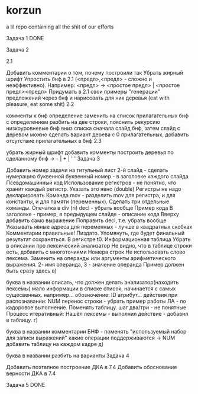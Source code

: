 # korzun
a lil repo containing all the shit of our efforts


Задача 1 DONE

Задача 2

2.1

Добавить комментарии о том, почему построили так
Убрать жирный шрифт
Упростить бнф в 2.1 (<предл>,<предл> - сложно и неэффективно). Например: <предл> -> <простое предл> | <простое предл><предл>
Придумать в 2.1 свои примеры "генерации" предложений через бнф и нарисовать для них деревья (eat with pleasure, eat some shit)
2.2

комменты к бнф
определение заменить на список прилагательных
бнф с определением разбить на две строки, пояснить рекурсию
низкоуровневые бнф вниз списка
сначала слайд бнф, затем слайд с деревом
можно сделать вариант дерева с 0 прилагательных, добавить отсутствие прилагательных в бнф
2.3

убрать жирный шрифт
добавить комменты
построить деревья по сделанному бнф
-> - | + | ' '
Задача 3

Добавить номер задачи на титульный лист
2-й слайд - сделать нумерацию буквенной
буквенный номер - в заголовке каждого слайда Псевдомашинный код
Использование регистров - не понятно, что хранит каждый регистр. Указать это явно (double)
Регистры не надо декларировать
Команда mov - разделить mov для регистра, и для константы, и для памяти (переменных). Сделать три отдельные команды.
Опечатка в div (ri)
decl - убрать вообще Пример кода
В заголовке - пример, в предыдущем слайде - описание кода
Вверху добавить само выражение
Поправить decl, т.е. убрать вообще
Указывать явные адреса для переменных - лучше в квадратных скобках
Комментарии правильные! Пиздато.
Упомянуть, где будет финальный результат сохраняться. В регистре t0. Информационная таблица
Убрать в описании про лексический анализатор
Не видно, что в таблице строки есть, добавить с многоточиями
Номера строк
Не использовать слово лексема. Заменить на операнды или аргументы арифметического выражения.
2- имя операнда, 3 - значение операнда
Пример должен быть сразу здесь
в)

буква в названии
описать, что должен делать анализатор(находить лексемы)
мало информации в списке
список, начинается с самых сущесвенных. например... обозночение: ID атрибут... действия при распознавании: NUM перенос строки - убрать пример работы ЛА - по кадоровое выполнение. Поменять таблицу. шаг два/три - не понятные Процесс итеративный: Нашёл лексемы - выполнил действие - добавил в таблицу.
г)

буква в названии
комментарии БНФ - поменять "используемый набор для записи выражений" какие операции поддерживаются -> NUM добавить таблицу на каждом кадре
д)

буква в названии
разбить на варианты
Задача 4

Добавить поэтапное построение ДКА в 7.4
Добавить обоснование верности ДКА в 7.4

Задача 5 DONE

